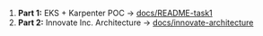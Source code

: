 
1. **Part 1:** EKS + Karpenter POC → [docs/README-task1](docs/README-task1.md)  
2. **Part 2:** Innovate Inc. Architecture → [docs/innovate-architecture](docs/innovate-architecture.md)
